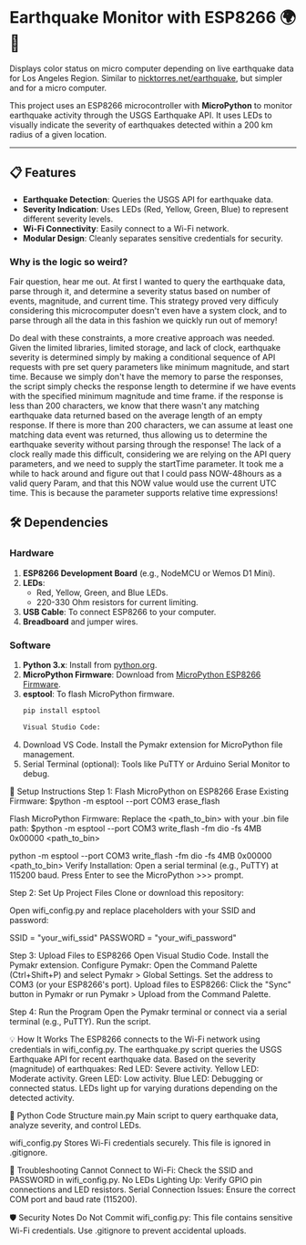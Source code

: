 # Earthquake Monitor with ESP8266 🌍🔴
Displays color status on micro computer depending on live earthquake data for Los Angeles Region.
Similar to [nicktorres.net/earthquake](https://www.nicktorres.net/earthquake/), but simpler and for a micro computer. 

This project uses an ESP8266 microcontroller with **MicroPython** to monitor earthquake activity through the USGS Earthquake API. It uses LEDs to visually indicate the severity of earthquakes detected within a 200 km radius of a given location. 

---

## 📋 Features
- **Earthquake Detection**: Queries the USGS API for earthquake data.
- **Severity Indication**: Uses LEDs (Red, Yellow, Green, Blue) to represent different severity levels.
- **Wi-Fi Connectivity**: Easily connect to a Wi-Fi network.
- **Modular Design**: Cleanly separates sensitive credentials for security.

### Why is the logic so weird?
Fair question, hear me out. At first I wanted to query the earthquake data, parse through it, and determine a severity status based on number of events, magnitude, and current time. This strategy proved very difficuly considering this microcomputer doesn't even have a system clock, and to parse through all the data in this fashion we quickly run out of memory!

Do deal with these constraints, a more creative approach was needed. Given the limited libraries, limited storage, and lack of clock, earthquake severity is determined simply by making a conditional sequence of API requests with pre set query parameters like minimum magnitude, and start time. Because we simply don't have the memory to parse the responses, the script simply checks the response length to determine if we have events with the specified minimum magnitude and time frame. if the response is less than 200 characters, we know that there wasn't any matching earthquake data returned based on the average length of an empty response. If there is more than 200 characters, we can assume at least one matching data event was returned, thus allowing us to determine the earthquake severity without parsing through the response! The lack of a clock really made this difficult, considering we are relying on the API query parameters, and we need to supply the startTime parameter. It took me a while to hack around and figure out that I could pass NOW-48hours as a valid query Param, and that this NOW value would use the current UTC time. This is because the parameter supports relative time expressions!


## 🛠️ Dependencies

### Hardware
1. **ESP8266 Development Board** (e.g., NodeMCU or Wemos D1 Mini).
2. **LEDs**:
   - Red, Yellow, Green, and Blue LEDs.
   - 220-330 Ohm resistors for current limiting.
3. **USB Cable**: To connect ESP8266 to your computer.
4. **Breadboard** and jumper wires.

### Software
1. **Python 3.x**: Install from [python.org](https://www.python.org/).
2. **MicroPython Firmware**: Download from [MicroPython ESP8266 Firmware](https://micropython.org/download/esp8266/).
3. **esptool**: To flash MicroPython firmware.
   ```bash
   pip install esptool

   Visual Studio Code:
4. Download VS Code.
    Install the Pymakr extension for MicroPython file management.
5. Serial Terminal (optional): Tools like PuTTY or Arduino Serial Monitor to debug.

🚀 Setup Instructions
Step 1: Flash MicroPython on ESP8266
Erase Existing Firmware: $python -m esptool --port COM3 erase_flash

Flash MicroPython Firmware: Replace the <path_to_bin> with your .bin file path:
$python -m esptool --port COM3 write_flash -fm dio -fs 4MB 0x00000 <path_to_bin>


python -m esptool --port COM3 write_flash -fm dio -fs 4MB 0x00000 <path_to_bin>
Verify Installation:
Open a serial terminal (e.g., PuTTY) at 115200 baud.
Press Enter to see the MicroPython >>> prompt.

Step 2: Set Up Project Files
Clone or download this repository:

Open wifi_config.py and replace placeholders with your SSID and password:

SSID = "your_wifi_ssid"
PASSWORD = "your_wifi_password"

Step 3: Upload Files to ESP8266
Open Visual Studio Code.
Install the Pymakr extension.
Configure Pymakr:
Open the Command Palette (Ctrl+Shift+P) and select Pymakr > Global Settings.
Set the address to COM3 (or your ESP8266's port).
Upload files to ESP8266:
Click the "Sync" button in Pymakr or run Pymakr > Upload from the Command Palette.

Step 4: Run the Program
Open the Pymakr terminal or connect via a serial terminal (e.g., PuTTY).
Run the script.

💡 How It Works
The ESP8266 connects to the Wi-Fi network using credentials in wifi_config.py.
The earthquake.py script queries the USGS Earthquake API for recent earthquake data.
Based on the severity (magnitude) of earthquakes:
Red LED: Severe activity.
Yellow LED: Moderate activity.
Green LED: Low activity.
Blue LED: Debugging or connected status.
LEDs light up for varying durations depending on the detected activity.

🐍 Python Code Structure
main.py
Main script to query earthquake data, analyze severity, and control LEDs.

wifi_config.py
Stores Wi-Fi credentials securely. This file is ignored in .gitignore.




🔧 Troubleshooting
Cannot Connect to Wi-Fi: Check the SSID and PASSWORD in wifi_config.py.
No LEDs Lighting Up: Verify GPIO pin connections and LED resistors.
Serial Connection Issues: Ensure the correct COM port and baud rate (115200).

🛡️ Security Notes
Do Not Commit wifi_config.py: This file contains sensitive Wi-Fi credentials.
Use .gitignore to prevent accidental uploads.

